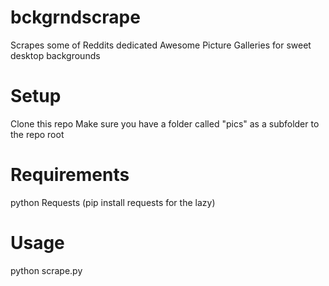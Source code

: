 bckgrndscrape
=============

Scrapes some of Reddits dedicated Awesome Picture Galleries for sweet desktop backgrounds

Setup
=====

Clone this repo
Make sure you have a folder called "pics" as a subfolder to the repo root


Requirements
============
python Requests  (pip install requests for the lazy)


Usage
=====

python scrape.py




